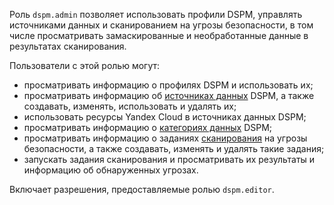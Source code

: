 Роль `dspm.admin` позволяет использовать профили DSPM, управлять источниками данных и сканированием на угрозы безопасности, в том числе просматривать замаскированные и необработанные данные в результатах сканирования.

Пользователи с этой ролью могут:
* просматривать информацию о профилях DSPM и использовать их;
* просматривать информацию об [источниках данных](../../security-deck/concepts/dspm.md#data-source) DSPM, а также создавать, изменять, использовать и удалять их;
* использовать ресурсы Yandex Cloud в источниках данных DSPM;
* просматривать информацию о [категориях данных](../../security-deck/concepts/dspm.md#data-categories) DSPM;
* просматривать информацию о заданиях [сканирования](../../security-deck/concepts/dspm.md#scanning) на угрозы безопасности, а также создавать, изменять и удалять такие задания;
* запускать задания сканирования и просматривать их результаты и информацию об обнаруженных угрозах.

Включает разрешения, предоставляемые ролью `dspm.editor`.
